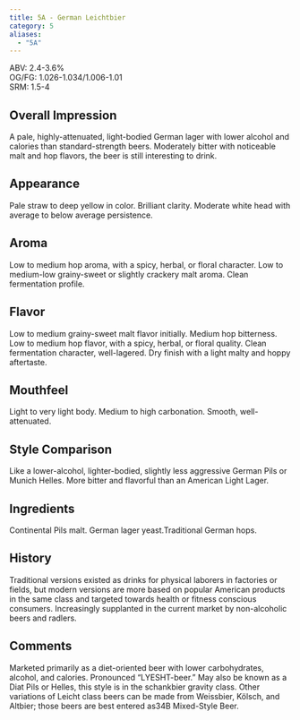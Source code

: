 ```yaml
---
title: 5A - German Leichtbier
category: 5
aliases: 
  - "5A"
---
```


ABV: 2.4-3.6%  
OG/FG: 1.026-1.034/1.006-1.01  
SRM: 1.5-4  

## Overall Impression
A pale, highly-attenuated, light-bodied German lager with lower alcohol and calories than standard-strength beers. Moderately bitter with noticeable malt and hop flavors, the beer is still interesting to drink.

## Appearance
Pale straw to deep yellow in color. Brilliant clarity. Moderate white head with average to below average persistence.

## Aroma
Low to medium hop aroma, with a spicy, herbal, or floral character. Low to medium-low grainy-sweet or slightly crackery malt aroma. Clean fermentation profile.

## Flavor
Low to medium grainy-sweet malt flavor initially. Medium hop bitterness. Low to medium hop flavor, with a spicy, herbal, or floral quality. Clean fermentation character, well-lagered. Dry finish with a light malty and hoppy aftertaste.

## Mouthfeel
Light to very light body. Medium to high carbonation. Smooth, well-attenuated.

## Style Comparison
Like a lower-alcohol, lighter-bodied, slightly less aggressive German Pils or Munich Helles. More bitter and flavorful than an American Light Lager.

## Ingredients
Continental Pils malt. German lager yeast.Traditional German hops.

## History
Traditional versions existed as drinks for physical laborers in factories or fields, but modern versions are more based on popular American products in the same class and targeted towards health or fitness conscious consumers. Increasingly supplanted in the current market by non-alcoholic beers and radlers.

## Comments
Marketed primarily as a diet-oriented beer with lower carbohydrates, alcohol, and calories. Pronounced “LYESHT-beer.” May also be known as a Diat Pils or Helles, this style is in the schankbier gravity class. Other variations of Leicht class beers can be made from Weissbier, Kölsch, and Altbier; those beers are best entered as34B Mixed-Style Beer.